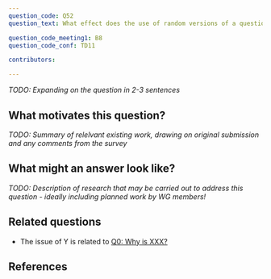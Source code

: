 ```yaml
---
question_code: Q52 
question_text: What effect does the use of random versions of a question (e.g. using parameterised values) have on the outcomes of e-assessment? 

question_code_meeting1: B8 
question_code_conf: TD11 

contributors: 

---
```

*TODO: Expanding on the question in 2-3 sentences*

## What motivates this question?

*TODO: Summary of relelvant existing work, drawing on original submission and any comments from the survey*

## What might an answer look like?

*TODO: Description of research that may be carried out to address this question - ideally including planned work by WG members!*

## Related questions

* The issue of Y is related to [Q0: Why is XXX?](Q0)

## References
